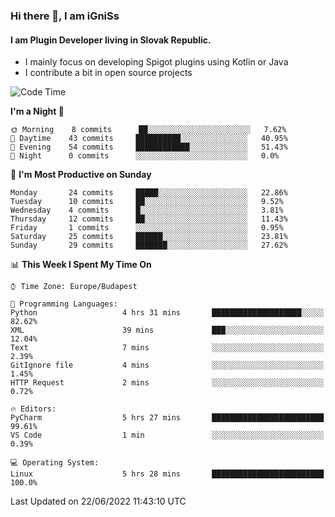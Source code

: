 ### Hi there 👋, I am iGniSs

#### I am Plugin Developer living in Slovak Republic.
- I mainly focus on developing Spigot plugins using Kotlin or Java
- I contribute a bit in open source projects

<!--START_SECTION:waka-->
![Code Time](http://img.shields.io/badge/Code%20Time-788%20hrs%2022%20mins-blue)

**I'm a Night 🦉** 

```text
🌞 Morning    8 commits      ██░░░░░░░░░░░░░░░░░░░░░░░   7.62% 
🌆 Daytime    43 commits     ██████████░░░░░░░░░░░░░░░   40.95% 
🌃 Evening    54 commits     ████████████░░░░░░░░░░░░░   51.43% 
🌙 Night      0 commits      ░░░░░░░░░░░░░░░░░░░░░░░░░   0.0%

```
📅 **I'm Most Productive on Sunday** 

```text
Monday       24 commits     █████░░░░░░░░░░░░░░░░░░░░   22.86% 
Tuesday      10 commits     ██░░░░░░░░░░░░░░░░░░░░░░░   9.52% 
Wednesday    4 commits      █░░░░░░░░░░░░░░░░░░░░░░░░   3.81% 
Thursday     12 commits     ██░░░░░░░░░░░░░░░░░░░░░░░   11.43% 
Friday       1 commits      ░░░░░░░░░░░░░░░░░░░░░░░░░   0.95% 
Saturday     25 commits     ██████░░░░░░░░░░░░░░░░░░░   23.81% 
Sunday       29 commits     ███████░░░░░░░░░░░░░░░░░░   27.62%

```


📊 **This Week I Spent My Time On** 

```text
⌚︎ Time Zone: Europe/Budapest

💬 Programming Languages: 
Python                   4 hrs 31 mins       ████████████████████░░░░░   82.62% 
XML                      39 mins             ███░░░░░░░░░░░░░░░░░░░░░░   12.04% 
Text                     7 mins              ░░░░░░░░░░░░░░░░░░░░░░░░░   2.39% 
GitIgnore file           4 mins              ░░░░░░░░░░░░░░░░░░░░░░░░░   1.45% 
HTTP Request             2 mins              ░░░░░░░░░░░░░░░░░░░░░░░░░   0.72%

🔥 Editors: 
PyCharm                  5 hrs 27 mins       █████████████████████████   99.61% 
VS Code                  1 min               ░░░░░░░░░░░░░░░░░░░░░░░░░   0.39%

💻 Operating System: 
Linux                    5 hrs 28 mins       █████████████████████████   100.0%

```


 Last Updated on 22/06/2022 11:43:10 UTC
<!--END_SECTION:waka-->
